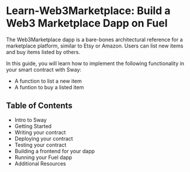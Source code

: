 # Learn-Web3Marketplace: Build a Web3 Marketplace Dapp on Fuel

The Web3Marketplace dapp is a bare-bones architectural reference for a marketplace platform, similar to Etsy or Amazon. Users can list new items and buy items listed by others.

In this guide, you will learn how to implement the following functionality in your smart contract with Sway:
- A function to list a new item
- A funtion to buy a listed item

## Table of Contents

- Intro to Sway
- Getting Started
- Writing your contract
- Deploying your contract
- Testing your contract
- Building a frontend for your dapp
- Running your Fuel dapp
- Additional Resources